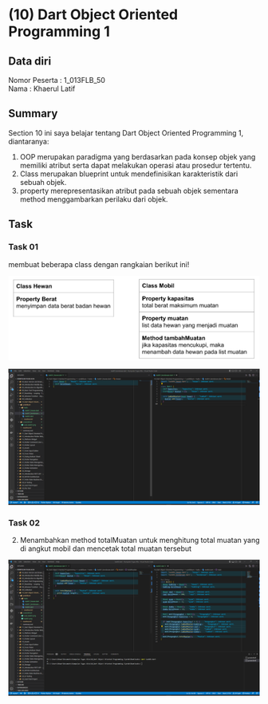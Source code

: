 # (10) Dart Object Oriented Programming 1
## Data diri 
Nomor Peserta  : 1_013FLB_50  <br />
Nama : Khaerul Latif

## Summary 
Section 10 ini saya belajar tentang Dart Object Oriented Programming 1, diantaranya:
1. OOP merupakan paradigma yang berdasarkan pada konsep objek yang memiliki atribut serta dapat melakukan operasi atau prosedur tertentu.
2. Class merupakan blueprint untuk mendefinisikan karakteristik dari sebuah objek.
3. property merepresentasikan atribut pada sebuah objek sementara method menggambarkan perilaku dari objek.
## Task
### Task 01
membuat beberapa class dengan rangkaian berikut ini!

![imgSoalTask01](screenshoot/soal_task01.png)

![imgTask01](screenshoot/task01.png)

### Task 02
2. Menambahkan method totalMuatan untuk menghitung total muatan yang di angkut mobil dan mencetak total muatan tersebut

![imgTask02](screenshoot/task02.png)